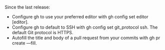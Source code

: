 Since the last release:

* Configure gh to use your preferred editor with gh config set editor [editor].
* Configure gh to default to SSH with gh config set git_protocol ssh. The default Git protocol is HTTPS.
* Autofill the title and body of a pull request from your commits with gh pr create —fill.

